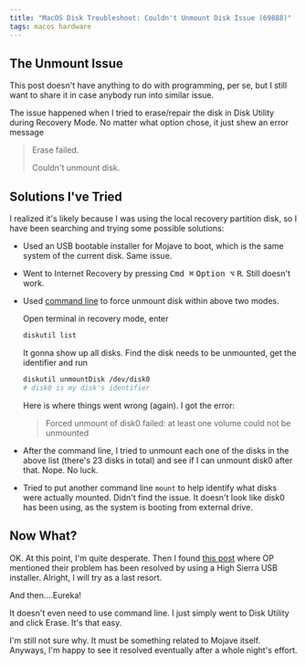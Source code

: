 ```yaml
---
title: "MacOS Disk Troubleshoot: Couldn't Unmount Disk Issue (69888)"
tags: macos hardware
---
```


## The Unmount Issue

This post doesn't have anything to do with programming, per se, but I still want to share it in case anybody run into similar issue.

The issue happened when I tried to erase/repair the disk in Disk Utility during Recovery Mode. No matter what option chose, it just shew an error message

>Erase failed.
>
>Couldn't unmount disk.

## Solutions I've Tried
I realized it's likely because I was using the local recovery partition disk, so I have been searching and trying some possible solutions:

- Used an USB bootable installer for Mojave to boot, which is the same system of the current disk. Same issue.

- Went to Internet Recovery by pressing <kbd>Cmd ⌘</kbd> <kbd>Option ⌥</kbd> <kbd>R</kbd>. Still doesn't work.

- Used [command line](https://www.amsys.co.uk/disk-utility-tip-fix-couldnt-unmount-disk-errors/) to force unmount disk within above two modes.

  Open terminal in recovery mode, enter
  ```bash
  diskutil list
  ```
  It gonna show up all disks. Find the disk needs to be unmounted, get the identifier and run
  ```bash
  diskutil unmountDisk /dev/disk0
  # disk0 is my disk's identifier
  ```

  Here is where things went wrong (again). I got the error:
  > Forced unmount of disk0 failed: at least one volume could not be unmounted

- After the command line, I tried to unmount each one of the disks in the above list (there's 23 disks in total) and see if I can unmount disk0 after that. Nope. No luck.

- Tried to put another command line `mount` to help identify what disks were actually mounted. Didn't find the issue. It doesn't look like disk0 has been using, as the system is booting from external drive.

## Now What?

OK. At this point, I'm quite desperate. Then I found [this post](https://discussions.apple.com/thread/250763252?page=2) where OP mentioned their problem has been resolved by using a High Sierra USB installer. Alright, I will try as a last resort.

And then....Eureka!

It doesn't even need to use command line. I just simply went to Disk Utility and click Erase. It's that easy.

I'm still not sure why. It must be something related to Mojave itself. Anyways, I'm happy to see it resolved eventually after a whole night's effort.
